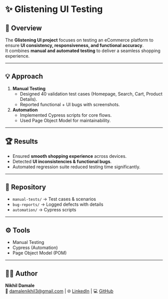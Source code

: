 # ✨ Glistening UI Testing

## 📖 Overview
The **Glistening UI project** focuses on testing an eCommerce platform to ensure **UI consistency, responsiveness, and functional accuracy**.  
It combines **manual and automated testing** to deliver a seamless shopping experience.

---

## 💡 Approach
1. **Manual Testing**
   - Designed 40 validation test cases (Homepage, Search, Cart, Product Details).
   - Reported functional + UI bugs with screenshots.
2. **Automation**
   - Implemented Cypress scripts for core flows.
   - Used Page Object Model for maintainability.

---

## 🏆 Results
- Ensured **smooth shopping experience** across devices.  
- Detected **UI inconsistencies & functional bugs**.  
- Automated regression suite reduced testing time significantly.  

---

## 📂 Repository
- `manual-tests/` → Test cases & scenarios  
- `bug-reports/` → Logged defects with details  
- `automation/` → Cypress scripts  

---

## ⚙️ Tools
- Manual Testing  
- Cypress (Automation)  
- Page Object Model (POM)  

---

## 👨‍💻 Author
**Nikhil Damale**  
📧 damalenikhil3@gmail.com | 🌐 [LinkedIn](https://www.linkedin.com/feed/) | 💻 [GitHub](https://github.com/Nikhil-Damale)
